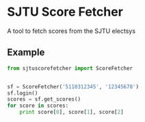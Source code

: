 # SJTU Score Fetcher
A tool to fetch scores from the SJTU electsys

## Example
```python
from sjtuscorefetcher import ScoreFetcher


sf = ScoreFetcher('5110312345', '12345678')
sf.login()
scores = sf.get_scores()
for score in scores:
    print score[0], score[1], score[2]
```

